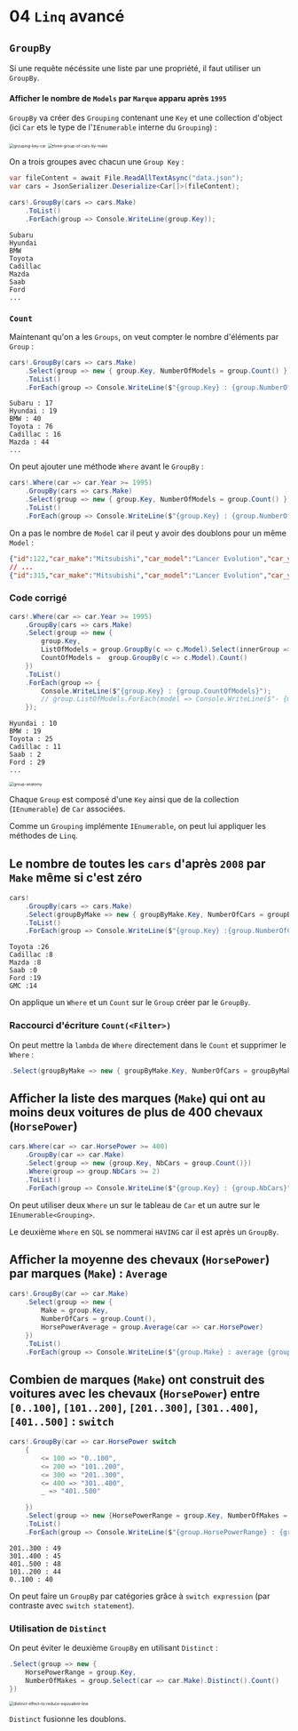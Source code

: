 # 04 `Linq` avancé



## `GroupBy`

Si une requête nécéssite une liste par une propriété, il faut utiliser un `GroupBy`.

#### Afficher le nombre de `Models` par `Marque` apparu après `1995`

`GroupBy` va créer des `Grouping` contenant une `Key` et une collection d'object (ici `Car` ets le type de l'`IEnumerable` interne du `Grouping`) :

<img src="assets/grouping-key-car.png" alt="grouping-key-car" style="zoom:50%;" />

<img src="assets/three-group-of-cars-by-make.png" alt="three-group-of-cars-by-make" style="zoom:50%;" />

On a trois groupes avec chacun une `Group Key` :

```cs
var fileContent = await File.ReadAllTextAsync("data.json");
var cars = JsonSerializer.Deserialize<Car[]>(fileContent);

cars!.GroupBy(cars => cars.Make)
    .ToList()
    .ForEach(group => Console.WriteLine(group.Key));
```

```
Subaru
Hyundai
BMW
Toyota
Cadillac
Mazda
Saab
Ford
...
```



### `Count`

Maintenant qu'on a les `Groups`, on veut compter le nombre d'éléments  par `Group` :

```cs
cars!.GroupBy(cars => cars.Make)
    .Select(group => new { group.Key, NumberOfModels = group.Count() })
    .ToList()
    .ForEach(group => Console.WriteLine($"{group.Key} : {group.NumberOfModels}"));
```

```
Subaru : 17
Hyundai : 19
BMW : 40
Toyota : 76
Cadillac : 16
Mazda : 44
...
```

On peut ajouter une méthode `Where` avant le `GroupBy` :

```cs
cars!.Where(car => car.Year >= 1995)
    .GroupBy(cars => cars.Make)
    .Select(group => new { group.Key, NumberOfModels = group.Count() })
    .ToList()
    .ForEach(group => Console.WriteLine($"{group.Key} : {group.NumberOfModels}"));
```

On a pas le nombre de `Model` car il peut y avoir des doublons pour un même `Model` :

```json
{"id":122,"car_make":"Mitsubishi","car_model":"Lancer Evolution","car_year":2010,"number_of_doors":4,"hp":220},
// ...
{"id":315,"car_make":"Mitsubishi","car_model":"Lancer Evolution","car_year":2005,"number_of_doors":5,"hp":306},
```



### Code corrigé

```cs
cars!.Where(car => car.Year >= 1995)
    .GroupBy(cars => cars.Make)
    .Select(group => new { 
        group.Key, 
        ListOfModels = group.GroupBy(c => c.Model).Select(innerGroup => innerGroup.Key).ToList(), 
        CountOfModels =  group.GroupBy(c => c.Model).Count()
    })
    .ToList()
    .ForEach(group => {
        Console.WriteLine($"{group.Key} : {group.CountOfModels}");
        // group.ListOfModels.ForEach(model => Console.WriteLine($"- {model}"));
    });
```

```
Hyundai : 10
BMW : 19
Toyota : 25
Cadillac : 11
Saab : 2
Ford : 29
...
```

<img src="assets/group-anatomy.png" alt="group-anatomy" style="zoom:50%;" />

Chaque `Group` est composé d'une `Key` ainsi que de la collection (`IEnumerable`) de `Car` associées.

Comme un `Grouping` implémente `IEnumerable`, on peut lui appliquer les méthodes de `Linq`.



## Le nombre de toutes les `cars` d'après `2008` par `Make` même si c'est zéro

```cs
cars!
    .GroupBy(cars => cars.Make)
    .Select(groupByMake => new { groupByMake.Key, NumberOfCars = groupByMake.Where(car => car.Year >= 2008).Count() })
    .ToList()
    .ForEach(group => Console.WriteLine($"{group.Key} :{group.NumberOfCars}"));
```

```
Toyota :26
Cadillac :8
Mazda :8
Saab :0
Ford :19
GMC :14
```

On applique un `Where` et un `Count` sur le `Group` créer par le `GroupBy`.

### Raccourci d'écriture `Count(<Filter>)`

On peut mettre la `lambda` de `Where` directement dans le `Count` et supprimer le `Where` :

```cs
.Select(groupByMake => new { groupByMake.Key, NumberOfCars = groupByMake.Count(car => car.Year >= 2008) })
```



## Afficher la liste des marques (`Make`) qui ont au moins deux voitures de plus de 400 chevaux (`HorsePower`)

```cs
cars.Where(car => car.HorsePower >= 400)
    .GroupBy(car => car.Make)
    .Select(group => new {group.Key, NbCars = group.Count()})
    .Where(group => group.NbCars >= 2)
    .ToList()
    .ForEach(group => Console.WriteLine($"{group.Key} : {group.NbCars}"));
```

On peut utiliser deux `Where` un sur le tableau de `Car` et un autre sur le `IEnumerable<Grouping>`.

Le deuxième `Where` en `SQL` se nommerai `HAVING` car il est après un `GroupBy`.



## Afficher la moyenne des chevaux (`HorsePower`) par marques (`Make`) : `Average`

```cs
cars!.GroupBy(car => car.Make)
    .Select(group => new {
        Make = group.Key, 
        NumberOfCars = group.Count(), 
        HorsePowerAverage = group.Average(car => car.HorsePower)
    })
    .ToList()
    .ForEach(group => Console.WriteLine($"{group.Make} : average {group.HorsePowerAverage}, count {group.NumberOfCars}"));
```



## Combien de marques (`Make`) ont construit des voitures avec les chevaux (`HorsePower`) entre `[0..100]`, `[101..200]`, `[201..300]`, `[301..400]`, `[401..500]` : `switch`

```cs
cars!.GroupBy(car => car.HorsePower switch 
    {
        <= 100 => "0..100",
        <= 200 => "101..200",
        <= 300 => "201..300",
        <= 400 => "301..400",
        _ => "401..500"

    })
    .Select(group => new {HorsePowerRange = group.Key, NumberOfMakes = group.GroupBy(car => car.Make).Count()})
    .ToList()
    .ForEach(group => Console.WriteLine($"{group.HorsePowerRange} : {group.NumberOfMakes}"));
```

```
201..300 : 49
301..400 : 45
401..500 : 48
101..200 : 44
0..100 : 40
```

On peut faire un `GroupBy` par catégories grâce à `switch expression` (par contraste avec `switch statement`).



### Utilisation de `Distinct`

On peut éviter le deuxième `GroupBy` en utilisant `Distinct` :

```cs
.Select(group => new {
    HorsePowerRange = group.Key, 
    NumberOfMakes = group.Select(car => car.Make).Distinct().Count()
})
```

<img src="assets/distinct-effect-to-reduce-equivalent-line.png" alt="distinct-effect-to-reduce-equivalent-line" style="zoom:50%;" />

`Distinct` fusionne les doublons.















